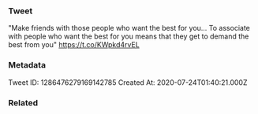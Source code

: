 ### Tweet
"Make friends with those people who want the best for you... To associate with people who want the best for you means that they get to demand the best from you" https://t.co/KWpkd4rvEL

### Metadata
Tweet ID: 1286476279169142785
Created At: 2020-07-24T01:40:21.000Z

### Related

